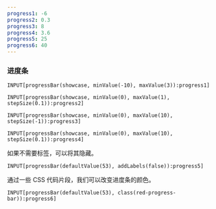 ```yaml
---
progress1: -6
progress2: 0.3
progress3: 8
progress4: 3.6
progress5: 25
progress6: 40
---
```


### 进度条

```meta-bind
INPUT[progressBar(showcase, minValue(-10), maxValue(3)):progress1]
```

```meta-bind
INPUT[progressBar(showcase, minValue(0), maxValue(1), stepSize(0.1)):progress2]
```

```meta-bind
INPUT[progressBar(showcase, minValue(0), maxValue(10), stepSize(-1)):progress3]
```

```meta-bind
INPUT[progressBar(showcase, minValue(0), maxValue(10), stepSize(0.1)):progress4]
```

如果不需要标签，可以将其隐藏。

```meta-bind
INPUT[progressBar(defaultValue(53), addLabels(false)):progress5]
```

通过一些 CSS 代码片段，我们可以改变进度条的颜色。

```meta-bind
INPUT[progressBar(defaultValue(53), class(red-progress-bar)):progress6]
```
